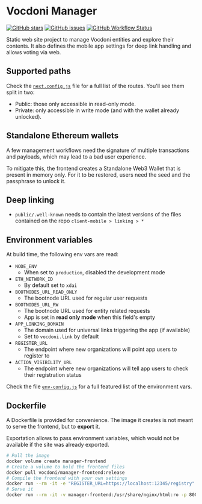 # Vocdoni Manager

[![GitHub stars](https://img.shields.io/github/stars/vocdoni/vocdoni-manager-frontend)][stargazers]
[![GitHub issues](https://img.shields.io/github/issues/vocdoni/vocdoni-manager-frontend)][issues]
[![GitHub Workflow Status](https://img.shields.io/github/workflow/status/vocdoni/vocdoni-manager-frontend/Main)][actions]

Static web site project to manage Vocdoni entities and explore their contents. It also defines the mobile app settings for deep link handling and allows voting via web.

## Supported paths

Check the [`next.config.js`][next.config.js] file for a full list of the routes. You'll see them split in two:

- Public: those only accessible in read-only mode.
- Private: only accessible in write mode (and with the wallet already unlocked).

## Standalone Ethereum wallets

A few management workflows need the signature of multiple transactions and payloads, which may lead to a bad user experience.

To mitigate this, the frontend creates a Standalone Web3 Wallet that is present in memory only. For it to be restored, users need the seed and the passphrase to unlock it.

## Deep linking

- `public/.well-known` needs to contain the latest versions of the files contained on the repo `client-mobile > linking > *`

## Environment variables

At build time, the following env vars are read:

- `NODE_ENV`
    - When set to `production`, disabled the development mode
- `ETH_NETWORK_ID`
    - By default set to `xdai`
- `BOOTNODES_URL_READ_ONLY`
    - The bootnode URL used for regular user requests
- `BOOTNODES_URL_RW`
    - The bootnode URL used for entity related requests
    - App is set in **read only mode** when this field's empty
- `APP_LINKING_DOMAIN`
    - The domain used for universal links triggering the app (if available)
    - Set to `vocdoni.link` by default
- `REGISTER_URL`
    - The endpoint where new organizations will point app users to register to
- `ACTION_VISIBILITY_URL`
    - The endpoint where new organizations will tell app users to check their registration status

Check the file [`env-config.js`][env-config.js] for a full featured list of the environment vars.

## Dockerfile

A Dockerfile is provided for convenience. The image it creates is not meant to serve the frontend, but to **export** it.

Exportation allows to pass environment variables, which would not be available if the site was already exported.

```sh
# Pull the image
docker volume create manager-frontend
# Create a volume to hold the frontend files
docker pull vocdoni/manager-frontend:release
# Compile the frontend with your own settings
docker run --rm -it -e "REGISTER_URL=https://localhost:12345/registry" -v manager-frontend:/app/build vocdoni/manager-frontend:release
# Serve it
docker run --rm -it -v manager-frontend:/usr/share/nginx/html:ro -p 8000:80 nginx
```


[next.config.js]: ./next.config.js
[env-config.js]: ./env-config.js

[issues]: https://github.com/vocdoni/vocdoni-manager-frontend/issues
[stargazers]: https://github.com/vocdoni/vocdoni-manager-frontend/stargazers
[actions]: https://github.com/vocdoni/vocdoni-manager-frontend/actions
